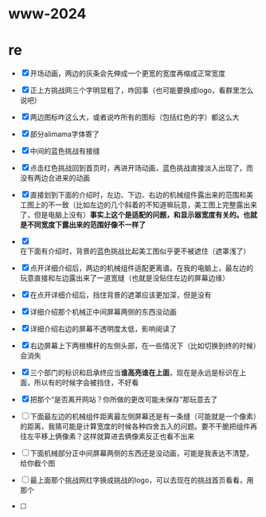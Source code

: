 # www-2024

# re

- [x] 开场动画，两边的灰条会先伸成一个更宽的宽度再缩成正常宽度

- [x] 正上方挑战网三个字明显粗了，咋回事（也可能要换成logo，看群里怎么说吧）
- [x] 两边图标咋这么大，或者说咋所有的图标（包括红色的字）都这么大
- [x] 部分alimama字体寄了
- [x] 中间的蓝色挑战有接缝
- [x] 点击红色挑战回到首页时，再进开场动画，蓝色挑战直接淡入出现了，而没有两边合进来的动画
- [x] 直接划到下面的介绍时，左边、下边、右边的机械组件露出来的范围和美工图上的不一致（比如左边的几个斜着的不知道嘛玩意，美工图上完整露出来了，但是电脑上没有）**事实上这个是适配的问题，和显示器宽度有关的。也就是不同宽度下露出来的范围好像不一样了**
- [x] 在下面有介绍时，背景的蓝色挑战比起美工图似乎更不被遮住（遮罩浅了）
- [x] 点开详细介绍后，两边的机械组件适配更离谱。在我的电脑上，最左边的玩意直接和左边露出来了一道宽缝（也就是没贴住左边的屏幕边缘）
- [x] 在点开详细介绍后，挡住背景的遮罩应该更加深，但是没有
- [x] 详细介绍那个机械正中间屏幕两侧的东西没动画
- [x] 详细介绍右边的屏幕不透明度太低，影响阅读了
- [x] 右边屏幕上下两根横杆的左侧头部，在一些情况下（比如切换到终的时候）会消失
- [x] 三个部门的标识和启承终应当**谁高亮谁在上面**，现在是永远是标识在上面，所以有的时候字会被挡住，不好看
- [x] 把那个“是否离开网站？你所做的更改可能未保存”那玩意去了

- [ ] 下面最左边的机械组件距离最左侧屏幕还是有一条缝（可能就是一个像素）的距离，我猜可能是计算宽度的时候各种四舍五入的问题。要不干脆把组件再往左平移上俩像素？这样就算进去俩像素反正也看不出来
- [ ] 下面机械部分正中间屏幕两侧的东西还是没动画，可能是我表达不清楚，给你截个图
- [ ] 最上面那个挑战网红字换成挑战的logo，可以去现在的挑战首页看看，用那个
- [ ] 